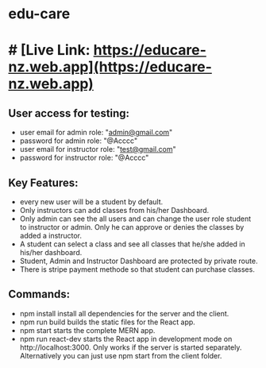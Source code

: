 # edu-care
# # [Live Link: https://educare-nz.web.app](https://educare-nz.web.app)

## User access for testing:
* user email for admin role: "admin@gmail.com"
* password for admin role: "@Acccc"
* user email for instructor role: "test@gmail.com"
* password for instructor role: "@Acccc"

## Key Features:
* every new user will be a student by default.
* Only instructors can add classes from his/her Dashboard. 
* Only admin can see the all users and can change the user role student to instructor or admin. Only he can approve or 
  denies the classes by added a instructor. 
* A student can select a class and see all classes that he/she added in his/her dashboard.
* Student, Admin and Instructor Dashboard are protected by private route.
* There is stripe payment methode so that student can purchase classes.

## Commands:
* npm install install all dependencies for the server and the client.
* npm run build builds the static files for the React app.
* npm start starts the complete MERN app.
* npm run react-dev starts the React app in development mode on http://localhost:3000. Only works if the server is started separately. Alternatively you can just use npm start from the client folder.

